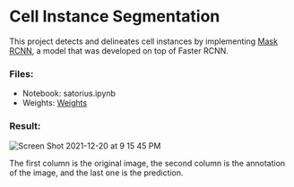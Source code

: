 # Cell Instance Segmentation

This project detects and delineates cell instances by implementing [Mask RCNN](https://arxiv.org/abs/1703.06870), a model that was developed on top of Faster RCNN. 

### Files: 
- Notebook: satorius.ipynb
- Weights: [Weights](https://www.kaggle.com/cowfrica/satorius-models) 

### Result: 

![Screen Shot 2021-12-20 at 9 15 45 PM](https://user-images.githubusercontent.com/63311059/146859843-a7e1f3ff-d26e-47e0-b694-999b63930024.png)

The first column is the original image, the second column is the annotation of the image, and the last one is the prediction. 
